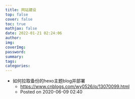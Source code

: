 ```yaml
---
title: 网站建设
top: false
cover: false
toc: true
mathjax: false
date: 2022-01-21 02:24:06
author:
img:
coverImg:
password:
summary:
tags:
categories:
---
```

- 如何拉取备份的hexo主题blog并部署
  - https://www.cnblogs.com/wy0526/p/13070099.html
  - Posted on 2020-06-09 02:40